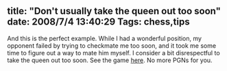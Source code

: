 title: "Don't usually take the queen out too soon"
date: 2008/7/4 13:40:29
Tags: chess,tips
---
And this is the perfect example. While I had a wonderful position, my opponent failed by trying to checkmate me too soon, and it took me some time to figure out a way to mate him myself. I consider a bit disrespectful to take the queen out too soon. See the game <a href="http://www.chess.com/echess/game.html?id=7742631">here</a>. No more PGNs for you.